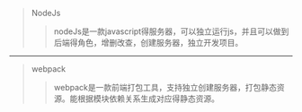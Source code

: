 >NodeJs
>>nodeJs是一款javascript得服务器，可以独立运行js，并且可以做到后端得角色，增删改查，创建服务器，独立开发项目。  
***
>webpack
>>webpack是一款前端打包工具，支持独立创建服务器，打包静态资源。能根据模块依赖关系生成对应得静态资源。